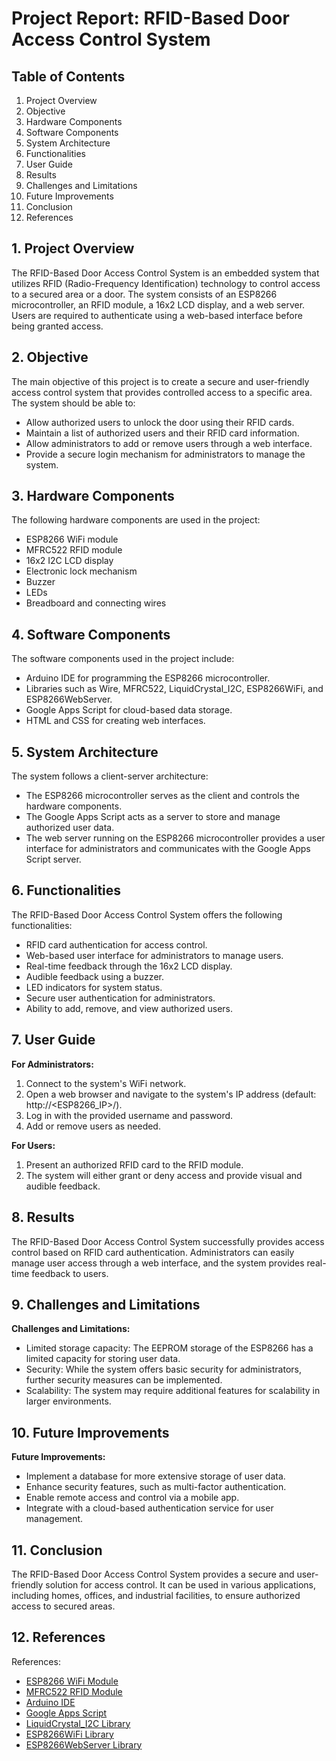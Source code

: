 <h1>Project Report: RFID-Based Door Access Control System</h1>

   <h2>Table of Contents</h2>
    <ol>
         <li>Project Overview</li>
        <li>Objective</li>
        <li>Hardware Components</li>
        <li>Software Components</li>
        <li>System Architecture</li>
        <li>Functionalities</li>
        <li>User Guide</li>
        <li>Results</li>
        <li>Challenges and Limitations</li>
        <li>Future Improvements</li>
        <li>Conclusion</li>
        <li>References</li>
    </ol>

  <h2 id="section1">1. Project Overview</h2>
    <p>The RFID-Based Door Access Control System is an embedded system that utilizes RFID (Radio-Frequency Identification) technology to control access to a secured area or a door. The system consists of an ESP8266 microcontroller, an RFID module, a 16x2 LCD display, and a web server. Users are required to authenticate using a web-based interface before being granted access.</p>

   <h2 id="section2">2. Objective</h2>
    <p>The main objective of this project is to create a secure and user-friendly access control system that provides controlled access to a specific area. The system should be able to:</p>
    <ul>
        <li>Allow authorized users to unlock the door using their RFID cards.</li>
        <li>Maintain a list of authorized users and their RFID card information.</li>
        <li>Allow administrators to add or remove users through a web interface.</li>
        <li>Provide a secure login mechanism for administrators to manage the system.</li>
    </ul>

   <h2 id="section3">3. Hardware Components</h2>
    <p>The following hardware components are used in the project:</p>
    <ul>
        <li>ESP8266 WiFi module</li>
        <li>MFRC522 RFID module</li>
        <li>16x2 I2C LCD display</li>
        <li>Electronic lock mechanism</li>
        <li>Buzzer</li>
        <li>LEDs</li>
        <li>Breadboard and connecting wires</li>
    </ul>

   <h2 id="section4">4. Software Components</h2>
    <p>The software components used in the project include:</p>
    <ul>
        <li>Arduino IDE for programming the ESP8266 microcontroller.</li>
        <li>Libraries such as Wire, MFRC522, LiquidCrystal_I2C, ESP8266WiFi, and ESP8266WebServer.</li>
        <li>Google Apps Script for cloud-based data storage.</li>
        <li>HTML and CSS for creating web interfaces.</li>
    </ul>

  <h2 id="section5">5. System Architecture</h2>
    <p>The system follows a client-server architecture:</p>
    <ul>
        <li>The ESP8266 microcontroller serves as the client and controls the hardware components.</li>
        <li>The Google Apps Script acts as a server to store and manage authorized user data.</li>
        <li>The web server running on the ESP8266 microcontroller provides a user interface for administrators and communicates with the Google Apps Script server.</li>
    </ul>

   <h2 id="section6">6. Functionalities</h2>
   <p>The RFID-Based Door Access Control System offers the following functionalities:</p>
    <ul>
        <li>RFID card authentication for access control.</li>
        <li>Web-based user interface for administrators to manage users.</li>
        <li>Real-time feedback through the 16x2 LCD display.</li>
        <li>Audible feedback using a buzzer.</li>
        <li>LED indicators for system status.</li>
        <li>Secure user authentication for administrators.</li>
        <li>Ability to add, remove, and view authorized users.</li>
    </ul>

  <h2 id="section7">7. User Guide</h2>
    <p><strong>For Administrators:</strong></p>
    <ol>
        <li>Connect to the system's WiFi network.</li>
        <li>Open a web browser and navigate to the system's IP address (default: http://&lt;ESP8266_IP&gt;/).</li>
        <li>Log in with the provided username and password.</li>
        <li>Add or remove users as needed.</li>
    </ol>
    <p><strong>For Users:</strong></p>
    <ol>
        <li>Present an authorized RFID card to the RFID module.</li>
        <li>The system will either grant or deny access and provide visual and audible feedback.</li>
    </ol>

   <h2 id="section8">8. Results</h2>
    <p>The RFID-Based Door Access Control System successfully provides access control based on RFID card authentication. Administrators can easily manage user access through a web interface, and the system provides real-time feedback to users.</p>

   <h2 id="section9">9. Challenges and Limitations</h2>
    <p><strong>Challenges and Limitations:</strong></p>
    <ul>
        <li>Limited storage capacity: The EEPROM storage of the ESP8266 has a limited capacity for storing user data.</li>
        <li>Security: While the system offers basic security for administrators, further security measures can be implemented.</li>
        <li>Scalability: The system may require additional features for scalability in larger environments.</li>
    </ul>

  <h2 id="section10">10. Future Improvements</h2>
    <p><strong>Future Improvements:</strong></p>
    <ul>
        <li>Implement a database for more extensive storage of user data.</li>
        <li>Enhance security features, such as multi-factor authentication.</li>
        <li>Enable remote access and control via a mobile app.</li>
        <li>Integrate with a cloud-based authentication service for user management.</li>
    </ul>

   <h2 id="section11">11. Conclusion</h2>
    <p>The RFID-Based Door Access Control System provides a secure and user-friendly solution for access control. It can be used in various applications, including homes, offices, and industrial facilities, to ensure authorized access to secured areas.</p>

  <h2 id="section12">12. References</h2>
    <p>References:</p>
    <ul>
        <li><a href="https://www.esp8266.com/">ESP8266 WiFi Module</a></li>
        <li><a href="https://github.com/miguelbalboa/rfid">MFRC522 RFID Module</a></li>
        <li><a href="https://www.arduino.cc/">Arduino IDE</a></li>
        <li><a href="https://www.google.com/script/start/">Google Apps Script</a></li>
        <li><a href="https://github.com/johnrickman/LiquidCrystal_I2C">LiquidCrystal_I2C Library</a></li>
        <li><a href="https://github.com/esp8266/Arduino">ESP8266WiFi Library</a></li>
        <li><a href="https://github.com/esp8266/Arduino">ESP8266WebServer Library</a></li>
    </ul>
</body>
</html>
